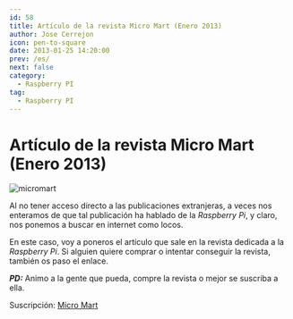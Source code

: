 ```yaml
---
id: 58
title: Artículo de la revista Micro Mart (Enero 2013)
author: Jose Cerrejon
icon: pen-to-square
date: 2013-01-25 14:20:00
prev: /es/
next: false
category:
  - Raspberry PI
tag:
  - Raspberry PI
---
```


# Artículo de la revista Micro Mart (Enero 2013)

![micromart](/images/micromartEne13.jpg)

Al no tener acceso directo a las publicaciones extranjeras, a veces nos enteramos de que tal publicación ha hablado de la *Raspberry Pi*, y claro, nos ponemos a buscar en internet como locos.

En este caso, voy a poneros el artículo que sale en la revista dedicada a la *Raspberry Pi*. Si alguien quiere comprar o intentar conseguir la revista, también os paso el enlace.

***PD:*** Animo a la gente que pueda, compre la revista o mejor se suscriba a ella.

Suscripción: [Micro Mart](http://subscribe.micromart.co.uk/)

